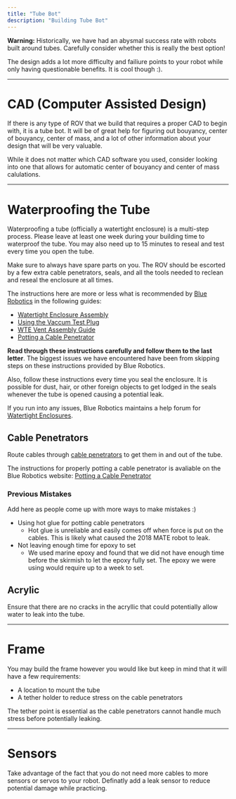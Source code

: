 ```yaml
---
title: "Tube Bot"
description: "Building Tube Bot"
---
```


**Warning:** Historically, we have had an abysmal success rate with robots built around tubes. Carefully consider whether this is really the best option!

The design adds a lot more difficulty and failiure points to your robot while only having questionable benefits. It is cool though :).

---

# CAD (Computer Assisted Design)

If there is any type of ROV that we build that requires a proper CAD to begin with, it is a tube bot. It will be of great help for figuring out bouyancy, center of bouyancy, center of mass, and a lot of other information about your design that will be very valuable.

While it does not matter which CAD software you used, consider looking into one that allows for automatic center of bouyancy and center of mass calulations.

---

# Waterproofing the Tube

Waterproofing a tube (officially a watertight enclosure) is a multi-step process. Please leave at least one week during your building time to waterproof the tube. You may also need up to 15 minutes to reseal and test every time you open the tube.

Make sure to always have spare parts on you. The ROV should be escorted by a few extra cable penetrators, seals, and all the tools needed to reclean and reseal the enclosure at all times.

The instructions here are more or less what is recommended by [Blue Robotics](https://bluerobotics.com) in the following guides:

* [Watertight Enclosure Assembly](https://bluerobotics.com/learn/watertight-enclosure-assembly-guide/)
* [Using the Vaccum Test Plug](https://bluerobotics.com/learn/using-the-vacuum-test-plug/)
* [WTE Vent Assembly Guide](https://bluerobotics.com/learn/wte-vent-assembly-guide/)
* [Potting a Cable Penetrator](https://bluerobotics.com/learn/potting-a-cable-penetrator/)

**Read through these instructions carefully and follow them to the last letter**. The biggest issues we have encountered have been from skipping steps on these instructions provided by Blue Robotics.

Also, follow these instructions every time you seal the enclosure. It is possible for dust, hair, or other foreign objects to get lodged in the seals whenever the tube is opened causing a potential leak.

If you run into any issues, Blue Robotics maintains a help forum for [Watertight Enclosures](https://discuss.bluerobotics.com/c/product-support/watertight-enclosures).

## Cable Penetrators

Route cables through [cable penetrators](https://bluerobotics.com/product-category/cables-connectors/penetrators/) to get them in and out of the tube. 

The instructions for properly potting a cable penetrator is avaliable on the Blue Robotics website: [Potting a Cable Penetrator](https://bluerobotics.com/learn/potting-a-cable-penetrator/)

### Previous Mistakes
Add here as people come up with more ways to make mistakes :)

* Using hot glue for potting cable penetrators
    * Hot glue is unreliable and easily comes off when force is put on the cables. This is likely what caused the 2018 MATE robot to leak.
* Not leaving enough time for epoxy to set
    * We used marine epoxy and found that we did not have enough time before the skirmish to let the epoxy fully set. The epoxy we were using would require up to a week to set.

## Acrylic

Ensure that there are no cracks in the acryllic that could potentially allow water to leak into the tube.

---

# Frame

You may build the frame however you would like but keep in mind that it will have a few requirements:

* A location to mount the tube
* A tether holder to reduce stress on the cable penetrators

The tether point is essential as the cable penetrators cannot handle much stress before potentially leaking.

---

# Sensors

Take advantage of the fact that you do not need more cables to more sensors or servos to your robot. Definatly add a leak sensor to reduce potential damage while practicing.
